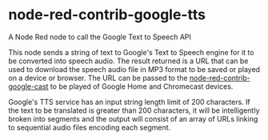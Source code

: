 # node-red-contrib-google-tts
A Node Red node to call the Google Text to Speech API

This node sends a string of text to Google's Text to Speech engine for it to be converted into speech audio. The result returned is a URL that can be used to download the speech audio file in MP3 format to be saved or played on a device or browser. The URL can be passed to the [node-red-contrib-google-cast](https://www.npmjs.com/package/node-red-contrib-google-cast) to be played of Google Home and Chromecast devices.

Google's TTS service has an input string length limit of 200 characters. If the text to be translated is greater than 200 characters, it will be intelligently broken into segments and the output will consist of an array of URLs linking to sequential audio files encoding each segment.

